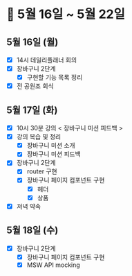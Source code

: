 # 🐯 5월 16일 ~ 5월 22일

## 5월 16일 (월)

- [x] 14시 데일리플래너 회의
- [x] 장바구니 2단계
  - [x] 구현할 기능 목록 정리
- [x] 전 공원조 회식

## 5월 17일 (화)

- [x] 10시 30분 강의 < 장바구니 미션 피드백 >
- [x] 강의 복습 및 정리
  - [x] 장바구니 미션 소개
  - [x] 장바구니 미션 피드백
- [x] 장바구니 2단계
  - [x] router 구현
  - [x] 장바구니 페이지 컴포넌트 구현
    - [x] 헤더
    - [x] 상품
- [x] 저녁 약속

## 5월 18일 (수)

- [x] 장바구니 2단계
  - [x] 장바구니 페이지 컴포넌트 구현
  - [x] MSW API mocking

